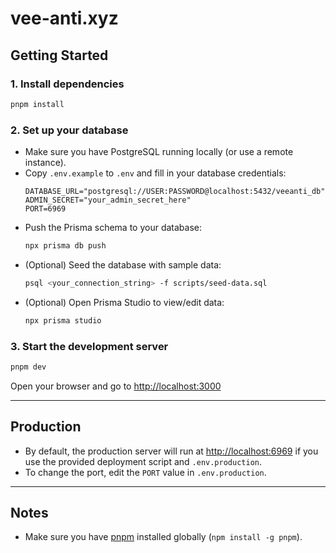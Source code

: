 
# vee-anti.xyz

## Getting Started

### 1. Install dependencies
```sh
pnpm install
```

### 2. Set up your database
- Make sure you have PostgreSQL running locally (or use a remote instance).
- Copy `.env.example` to `.env` and fill in your database credentials:
  ```env
  DATABASE_URL="postgresql://USER:PASSWORD@localhost:5432/veeanti_db"
  ADMIN_SECRET="your_admin_secret_here"
  PORT=6969
  ```
- Push the Prisma schema to your database:
  ```sh
  npx prisma db push
  ```
- (Optional) Seed the database with sample data:
  ```sh
  psql <your_connection_string> -f scripts/seed-data.sql
  ```
- (Optional) Open Prisma Studio to view/edit data:
  ```sh
  npx prisma studio
  ```

### 3. Start the development server
```sh
pnpm dev
```

Open your browser and go to [http://localhost:3000](http://localhost:3000)

---

## Production

- By default, the production server will run at [http://localhost:6969](http://localhost:6969) if you use the provided deployment script and `.env.production`.
- To change the port, edit the `PORT` value in `.env.production`.

---

## Notes

- Make sure you have [pnpm](https://pnpm.io/) installed globally (`npm install -g pnpm`).
